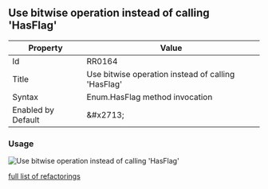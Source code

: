 ## Use bitwise operation instead of calling 'HasFlag'

| Property | Value |
| -------- | ----- |
| Id | RR0164 |
| Title | Use bitwise operation instead of calling 'HasFlag' |
| Syntax | Enum\.HasFlag method invocation |
| Enabled by Default | &\#x2713; |

### Usage

![Use bitwise operation instead of calling 'HasFlag'](../../images/refactorings/UseBitwiseOperationInsteadOfCallingHasFlag.png)

[full list of refactorings](Refactorings.md)